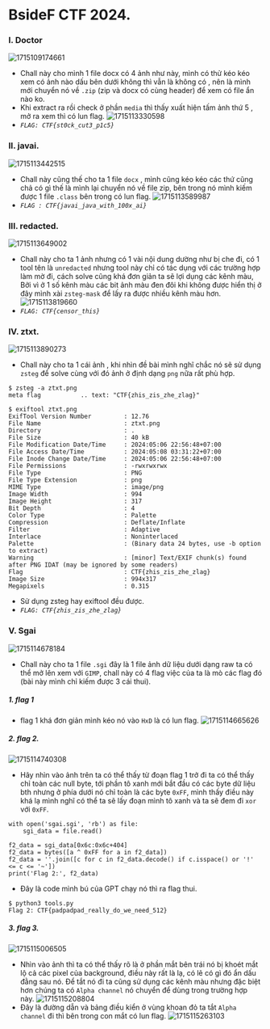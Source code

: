 # BsideF CTF 2024.
### I. Doctor
![1715109174661](image/writeup/1715109174661.png)

- Chall này cho mình 1 file docx có 4 ảnh như này, mình có thử kéo kéo xem có ảnh nào dấu bên dưới không thì vẫn là không có , nên là mình mới chuyển nó về `.zip` (zip và docx có cùng header) để xem có file ẩn nào ko.
- Khi extract ra rồi check ở phần `media` thì thấy xuất hiện tấm ảnh thứ 5 , mở ra xem thì có lun flag.
![1715113330598](image/writeup/1715113330598.png)
- *`FLAG: CTF{st0ck_cut3_p1c5}`*
### II. javai.
![1715113442515](image/writeup/1715113442515.png)
- Chall này cũng thế cho ta 1 file `docx` , mình cũng kéo kéo các thứ cũng chả có gì thế là mình lại chuyển nó về file zip, bên trong nó mình kiếm được 1 file `.class` bên trong có lun flag.
![1715113589987](image/writeup/1715113589987.png)
- *`FLAG : CTF{javai_java_with_100x_ai}`*
### III. redacted.
![1715113649002](image/writeup/1715113649002.png)
- Chall này cho ta 1 ảnh nhưng có 1 vài nội dung dường như bị che đi, có 1 tool tên là `unredacted` nhưng tool này chỉ có tác dụng với các trường hợp làm mờ đi, cách solve cũng khá đơn giản ta sẽ lợi dụng các kênh màu, Bởi vì ở 1 số kênh màu các bit ảnh màu đen đôi khi không được hiển thị ở đây mình xài `zsteg-mask` để lấy ra được nhiều kênh màu hơn. 
![1715113819660](image/writeup/1715113819660.png)
- *`FLAG: CTF{censor_this}`*
### IV. ztxt.
![1715113890273](image/writeup/1715113890273.png)
- Chall này cho ta 1 cái ảnh , khi nhìn đề bài mình nghĩ chắc nó sẽ sử dụng `zsteg` để solve cùng với đó ảnh ở định dạng `png` nữa rất phù hợp.
```
$ zsteg -a ztxt.png 
meta flag           .. text: "CTF{zhis_zis_zhe_zlag}"

$ exiftool ztxt.png 
ExifTool Version Number         : 12.76
File Name                       : ztxt.png
Directory                       : .
File Size                       : 40 kB
File Modification Date/Time     : 2024:05:06 22:56:48+07:00
File Access Date/Time           : 2024:05:08 03:31:22+07:00
File Inode Change Date/Time     : 2024:05:06 22:56:48+07:00
File Permissions                : -rwxrwxrwx
File Type                       : PNG
File Type Extension             : png
MIME Type                       : image/png
Image Width                     : 994
Image Height                    : 317
Bit Depth                       : 4
Color Type                      : Palette
Compression                     : Deflate/Inflate
Filter                          : Adaptive
Interlace                       : Noninterlaced
Palette                         : (Binary data 24 bytes, use -b option to extract)
Warning                         : [minor] Text/EXIF chunk(s) found after PNG IDAT (may be ignored by some readers)
Flag                            : CTF{zhis_zis_zhe_zlag}
Image Size                      : 994x317
Megapixels                      : 0.315
```
- Sử dụng zsteg hay exiftool đều được.
- *`FLAG: CTF{zhis_zis_zhe_zlag}`*
### V. Sgai
![1715114678184](image/writeup/1715114678184.png)
- Chall này cho ta 1 file `.sgi` đây là 1 file ảnh dữ liệu dưới dạng raw ta có thể mở lên xem với `GIMP`, chall này có 4 flag việc của ta là mò các flag đó (bài này mình chỉ kiếm được 3 cái thui).
##### 1. flag 1
- flag 1 khá đơn giản mình kéo nó vào `HxD` là có lun flag.
![1715114665626](image/writeup/1715114665626.png)
##### 2. flag 2.
![1715114740308](image/writeup/1715114740308.png)
- Hãy nhìn vào ảnh trên ta có thể thấy từ đoạn flag 1 trở đi ta có thể thấy chỉ toàn các null byte, tới phần tô xanh mới bắt đầu có các byte dữ liệu bth nhưng ở phía dưới nó chỉ toàn là các byte `0xFF`, mình thấy điều này khá lạ mình nghĩ có thể ta sẽ lấy đoạn mình tô xanh và ta sẽ đem đi `xor` với `0xFF`.
```
with open('sgai.sgi', 'rb') as file:
    sgi_data = file.read()

f2_data = sgi_data[0x6c:0x6c+404]
f2_data = bytes([a ^ 0xFF for a in f2_data])
f2_data = ''.join([c for c in f2_data.decode() if c.isspace() or '!' <= c <= '~'])
print('Flag 2:', f2_data)
```
- Đây là code mình bú của GPT chạy nó thì ra flag thui.
```
$ python3 tools.py 
Flag 2: CTF{padpadpad_really_do_we_need_512}
```
##### 3. flag 3.
![1715115006505](image/writeup/1715115006505.png)
- Nhìn vào ảnh thì ta có thể thấy rõ là ở phần mắt bên trái nó bị khoét mắt lộ cả các pixel của background, điều này rất là lạ, có lẽ có gì đó ẩn dấu đằng sau nó. Để tắt nó đi ta cũng sử dụng các kênh màu nhưng đặc biệt hơn chúng ta có `Alpha channel` nó chuyển để dùng trong trường hợp này.
![1715115208804](image/writeup/1715115208804.png)
- Đây là đường dẫn và bảng điều kiển ở vùng khoan đỏ ta tắt `Alpha channel` đi thì bên trong con mắt có lun flag.
![1715115263103](image/writeup/1715115263103.png)